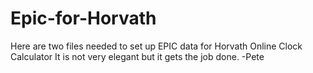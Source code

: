 # Epic-for-Horvath
Here are two files needed to set up EPIC data for Horvath Online Clock Calculator
It is not very elegant but it gets the job done.
-Pete
